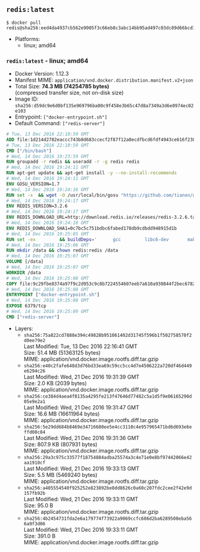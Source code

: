 ## `redis:latest`

```console
$ docker pull redis@sha256:eed4da4937cb562e9005f3c66eb8c3abc14bb95ad497c03dc89d66bcd172fc7f
```

-	Platforms:
	-	linux; amd64

### `redis:latest` - linux; amd64

-	Docker Version: 1.12.3
-	Manifest MIME: `application/vnd.docker.distribution.manifest.v2+json`
-	Total Size: **74.3 MB (74254785 bytes)**  
	(compressed transfer size, not on-disk size)
-	Image ID: `sha256:d59dc9e6d0bf135e969796ba00c9f458e3b65c47d8a7349a3d6e0974ec02e103`
-	Entrypoint: `["docker-entrypoint.sh"]`
-	Default Command: `["redis-server"]`

```dockerfile
# Tue, 13 Dec 2016 22:10:59 GMT
ADD file:1d214d2782eaccc743b8d683ccecf2f87f12a0ecdfbcd6fdf4943ce616f23870 in / 
# Tue, 13 Dec 2016 22:10:59 GMT
CMD ["/bin/bash"]
# Wed, 14 Dec 2016 19:23:59 GMT
RUN groupadd -r redis && useradd -r -g redis redis
# Wed, 14 Dec 2016 19:24:11 GMT
RUN apt-get update && apt-get install -y --no-install-recommends 		ca-certificates 		wget 	&& rm -rf /var/lib/apt/lists/*
# Wed, 14 Dec 2016 19:24:11 GMT
ENV GOSU_VERSION=1.7
# Wed, 14 Dec 2016 19:24:16 GMT
RUN set -x 	&& wget -O /usr/local/bin/gosu "https://github.com/tianon/gosu/releases/download/$GOSU_VERSION/gosu-$(dpkg --print-architecture)" 	&& wget -O /usr/local/bin/gosu.asc "https://github.com/tianon/gosu/releases/download/$GOSU_VERSION/gosu-$(dpkg --print-architecture).asc" 	&& export GNUPGHOME="$(mktemp -d)" 	&& gpg --keyserver ha.pool.sks-keyservers.net --recv-keys B42F6819007F00F88E364FD4036A9C25BF357DD4 	&& gpg --batch --verify /usr/local/bin/gosu.asc /usr/local/bin/gosu 	&& rm -r "$GNUPGHOME" /usr/local/bin/gosu.asc 	&& chmod +x /usr/local/bin/gosu 	&& gosu nobody true
# Wed, 14 Dec 2016 19:24:17 GMT
ENV REDIS_VERSION=3.2.6
# Wed, 14 Dec 2016 19:24:17 GMT
ENV REDIS_DOWNLOAD_URL=http://download.redis.io/releases/redis-3.2.6.tar.gz
# Wed, 14 Dec 2016 19:24:18 GMT
ENV REDIS_DOWNLOAD_SHA1=0c7bc5c751bdbc6fabed178db9cdbdd948915d1b
# Wed, 14 Dec 2016 19:25:05 GMT
RUN set -ex 		&& buildDeps=' 		gcc 		libc6-dev 		make 	' 	&& apt-get update 	&& apt-get install -y $buildDeps --no-install-recommends 	&& rm -rf /var/lib/apt/lists/* 		&& wget -O redis.tar.gz "$REDIS_DOWNLOAD_URL" 	&& echo "$REDIS_DOWNLOAD_SHA1 *redis.tar.gz" | sha1sum -c - 	&& mkdir -p /usr/src/redis 	&& tar -xzf redis.tar.gz -C /usr/src/redis --strip-components=1 	&& rm redis.tar.gz 		&& grep -q '^#define CONFIG_DEFAULT_PROTECTED_MODE 1$' /usr/src/redis/src/server.h 	&& sed -ri 's!^(#define CONFIG_DEFAULT_PROTECTED_MODE) 1$!\1 0!' /usr/src/redis/src/server.h 	&& grep -q '^#define CONFIG_DEFAULT_PROTECTED_MODE 0$' /usr/src/redis/src/server.h 		&& make -C /usr/src/redis 	&& make -C /usr/src/redis install 		&& rm -r /usr/src/redis 		&& apt-get purge -y --auto-remove $buildDeps
# Wed, 14 Dec 2016 19:25:06 GMT
RUN mkdir /data && chown redis:redis /data
# Wed, 14 Dec 2016 19:25:07 GMT
VOLUME [/data]
# Wed, 14 Dec 2016 19:25:07 GMT
WORKDIR /data
# Wed, 14 Dec 2016 19:25:08 GMT
COPY file:9c29fbe8374a97f9c2d953c9c8b7224554607eeb7a610a930844f2bec678265c in /usr/local/bin/ 
# Wed, 14 Dec 2016 19:25:08 GMT
ENTRYPOINT ["docker-entrypoint.sh"]
# Wed, 14 Dec 2016 19:25:08 GMT
EXPOSE 6379/tcp
# Wed, 14 Dec 2016 19:25:09 GMT
CMD ["redis-server"]
```

-	Layers:
	-	`sha256:75a822cd7888e394c49828b951061402d31745f596b1f502758570f2d0ee79e2`  
		Last Modified: Tue, 13 Dec 2016 22:16:41 GMT  
		Size: 51.4 MB (51363125 bytes)  
		MIME: application/vnd.docker.image.rootfs.diff.tar.gzip
	-	`sha256:e40c2fafe648d3d76bd33ea69c59cc5cc4d7e4506222a720df46d449e6294c26`  
		Last Modified: Wed, 21 Dec 2016 19:31:39 GMT  
		Size: 2.0 KB (2039 bytes)  
		MIME: application/vnd.docker.image.rootfs.diff.tar.gzip
	-	`sha256:ce384d4aea4f8135a4295fe213f47646d77482c5a1d5f9e06165290d05e9e2a1`  
		Last Modified: Wed, 21 Dec 2016 19:31:47 GMT  
		Size: 16.6 MB (16611964 bytes)  
		MIME: application/vnd.docker.image.rootfs.diff.tar.gzip
	-	`sha256:5e29dd684b8469e34716680ee5e4cc3110c4e957965471bd6d693e6effd08c84`  
		Last Modified: Wed, 21 Dec 2016 19:31:36 GMT  
		Size: 807.9 KB (807931 bytes)  
		MIME: application/vnd.docker.image.rootfs.diff.tar.gzip
	-	`sha256:29a3c975c33577f18754884adba25574a3c4e71e0e8bf97442066e42aa1910cf`  
		Last Modified: Wed, 21 Dec 2016 19:33:13 GMT  
		Size: 5.5 MB (5469240 bytes)  
		MIME: application/vnd.docker.image.rootfs.diff.tar.gzip
	-	`sha256:a405554540f925252e823892be8dd8626c0a60c207fdc2cee2f42e9d157fb92b`  
		Last Modified: Wed, 21 Dec 2016 19:33:11 GMT  
		Size: 95.0 B  
		MIME: application/vnd.docker.image.rootfs.diff.tar.gzip
	-	`sha256:4b2454731fda2e6a179774f73922a9069ccfc686d2ba6289508eba566a9f3d06`  
		Last Modified: Wed, 21 Dec 2016 19:33:11 GMT  
		Size: 391.0 B  
		MIME: application/vnd.docker.image.rootfs.diff.tar.gzip

